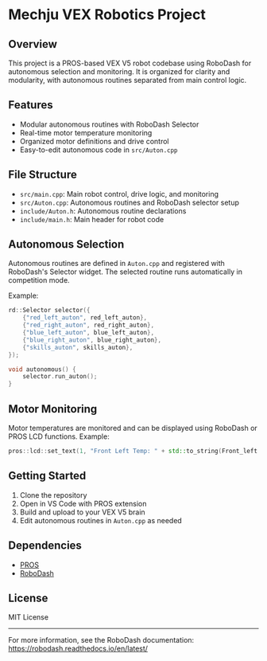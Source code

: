 # Mechju VEX Robotics Project

## Overview
This project is a PROS-based VEX V5 robot codebase using RoboDash for autonomous selection and monitoring. It is organized for clarity and modularity, with autonomous routines separated from main control logic.

## Features
- Modular autonomous routines with RoboDash Selector
- Real-time motor temperature monitoring
- Organized motor definitions and drive control
- Easy-to-edit autonomous code in `src/Auton.cpp`

## File Structure
- `src/main.cpp`: Main robot control, drive logic, and monitoring
- `src/Auton.cpp`: Autonomous routines and RoboDash selector setup
- `include/Auton.h`: Autonomous routine declarations
- `include/main.h`: Main header for robot code

## Autonomous Selection
Autonomous routines are defined in `Auton.cpp` and registered with RoboDash's Selector widget. The selected routine runs automatically in competition mode.

Example:
```cpp
rd::Selector selector({
    {"red_left_auton", red_left_auton},
    {"red_right_auton", red_right_auton},
    {"blue_left_auton", blue_left_auton},
    {"blue_right_auton", blue_right_auton},
    {"skills_auton", skills_auton},
});

void autonomous() {
    selector.run_auton();
}
```

## Motor Monitoring
Motor temperatures are monitored and can be displayed using RoboDash or PROS LCD functions. Example:
```cpp
pros::lcd::set_text(1, "Front Left Temp: " + std::to_string(Front_left.get_temperature()));
```

## Getting Started
1. Clone the repository
2. Open in VS Code with PROS extension
3. Build and upload to your VEX V5 brain
4. Edit autonomous routines in `Auton.cpp` as needed

## Dependencies
- [PROS](https://pros.cs.purdue.edu/)
- [RoboDash](https://robodash.readthedocs.io/en/latest/)

## License
MIT License

---
For more information, see the RoboDash documentation: https://robodash.readthedocs.io/en/latest/
